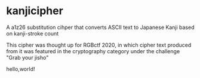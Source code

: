 # kanjicipher
A a1z26 substitution cihper that converts ASCII text to Japanese Kanji based on kanji-stroke count

This cipher was thought up for RGBctf 2020, in which cipher text produced from it was featured in the cryptography category under the challenge "Grab your jisho"

hello,world!
